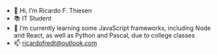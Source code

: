 - 👋 Hi, I’m Ricardo F. Thiesen
- 📚 IT Student
- 🌱 I’m currently learning some JavaScript frameworks, including Node and React, as well as Python and Pascal, due to college classes
- 📫 ricardofredt@outlook.com
